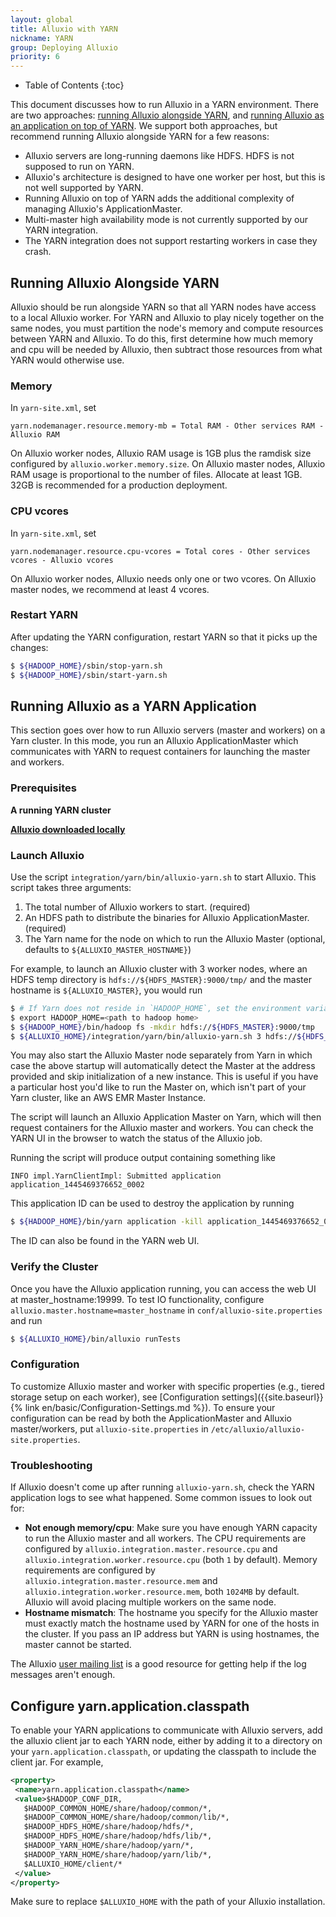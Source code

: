 ```yaml
---
layout: global
title: Alluxio with YARN
nickname: YARN
group: Deploying Alluxio
priority: 6
---
```


* Table of Contents
{:toc}

This document discusses how to run Alluxio in a YARN environment. There are two
approaches: [running Alluxio alongside YARN](#running-alluxio-alongside-yarn), and
[running Alluxio as an application on top of YARN](#running-alluxio-as-a-yarn-application).
We support both approaches, but recommend running Alluxio alongside YARN for a few reasons:

- Alluxio servers are long-running daemons like HDFS. HDFS is not supposed to run on YARN.
- Alluxio's architecture is designed to have one worker per host, but this is not
well supported by YARN.
- Running Alluxio on top of YARN adds the additional complexity of managing Alluxio's
ApplicationMaster.
- Multi-master high availability mode is not currently supported by our YARN integration.
- The YARN integration does not support restarting workers in case they crash.

## Running Alluxio Alongside YARN

Alluxio should be run alongside YARN so that all YARN nodes have access to a local Alluxio worker.
For YARN and Alluxio to play nicely together on the same nodes, you must partition the node's
memory and compute resources between YARN and Alluxio. To do this, first determine how much memory
and cpu will be needed by Alluxio, then subtract those resources from what YARN would otherwise use.

### Memory

In `yarn-site.xml`, set

```
yarn.nodemanager.resource.memory-mb = Total RAM - Other services RAM - Alluxio RAM
```

On Alluxio worker nodes, Alluxio RAM usage is 1GB plus the ramdisk size configured by
`alluxio.worker.memory.size`.
On Alluxio master nodes, Alluxio RAM usage is proportional to the number of files. Allocate at
least 1GB. 32GB is recommended for a production deployment.

### CPU vcores

In `yarn-site.xml`, set

```
yarn.nodemanager.resource.cpu-vcores = Total cores - Other services vcores - Alluxio vcores
```

On Alluxio worker nodes, Alluxio needs only one or two vcores.
On Alluxio master nodes, we recommend at least 4 vcores.

### Restart YARN

After updating the YARN configuration, restart YARN so that it picks up the changes:

```bash
$ ${HADOOP_HOME}/sbin/stop-yarn.sh
$ ${HADOOP_HOME}/sbin/start-yarn.sh
```

## Running Alluxio as a YARN Application

This section goes over how to run Alluxio servers (master and workers) on a Yarn
cluster. In this mode, you run an Alluxio ApplicationMaster which communicates with
YARN to request containers for launching the master and workers.

### Prerequisites

**A running YARN cluster**

**[Alluxio downloaded locally](https://www.alluxio.org/download)**

### Launch Alluxio

Use the script `integration/yarn/bin/alluxio-yarn.sh` to start Alluxio. This script takes three arguments:

1. The total number of Alluxio workers to start. (required)
2. An HDFS path to distribute the binaries for Alluxio ApplicationMaster. (required)
3. The Yarn name for the node on which to run the Alluxio Master (optional, defaults to `${ALLUXIO_MASTER_HOSTNAME}`)

For example, to launch an Alluxio cluster with 3 worker nodes, where an HDFS temp directory is
`hdfs://${HDFS_MASTER}:9000/tmp/` and the master hostname is `${ALLUXIO_MASTER}`, you would run

```bash
$ # If Yarn does not reside in `HADOOP_HOME`, set the environment variable `YARN_HOME` to the base path of Yarn.
$ export HADOOP_HOME=<path to hadoop home>
$ ${HADOOP_HOME}/bin/hadoop fs -mkdir hdfs://${HDFS_MASTER}:9000/tmp
$ ${ALLUXIO_HOME}/integration/yarn/bin/alluxio-yarn.sh 3 hdfs://${HDFS_MASTER}:9000/tmp/ ${ALLUXIO_MASTER}
```

You may also start the Alluxio Master node separately from Yarn in which case the above startup will
automatically detect the Master at the address provided and skip initialization of a new instance.
This is useful if you have a particular host you'd like to run the Master on, which isn't part of
your Yarn cluster, like an AWS EMR Master Instance.

The script will launch an Alluxio Application Master on Yarn, which will then request containers for the
Alluxio master and workers. You can check the YARN UI in the browser to watch the status of the
Alluxio job.

Running the script will produce output containing something like

```
INFO impl.YarnClientImpl: Submitted application application_1445469376652_0002
```

This application ID can be used to destroy the application by running

```bash
$ ${HADOOP_HOME}/bin/yarn application -kill application_1445469376652_0002
```

The ID can also be found in the YARN web UI.

### Verify the Cluster

Once you have the Alluxio application running, you can access the web UI at
master_hostname:19999. To test IO functionality, configure
`alluxio.master.hostname=master_hostname` in `conf/alluxio-site.properties` and run

```bash
$ ${ALLUXIO_HOME}/bin/alluxio runTests
```

### Configuration

To customize Alluxio master and worker with specific properties (e.g., tiered storage setup on each
worker), see [Configuration settings]({{site.baseurl}}{% link en/basic/Configuration-Settings.md %}).
To ensure your configuration can be
read by both the ApplicationMaster and Alluxio master/workers, put `alluxio-site.properties` in
`/etc/alluxio/alluxio-site.properties`.

### Troubleshooting

If Alluxio doesn't come up after running `alluxio-yarn.sh`, check the YARN application logs
to see what happened. Some common issues to look out for:

- **Not enough memory/cpu**: Make sure you have enough YARN capacity to run the Alluxio master
and all workers. The CPU requirements are configured by `alluxio.integration.master.resource.cpu`
and `alluxio.integration.worker.resource.cpu` (both `1` by default). Memory requirements are
configured by `alluxio.integration.master.resource.mem` and `alluxio.integration.worker.resource.mem`,
both `1024MB` by default. Alluxio will avoid placing multiple workers on the same node.
- **Hostname mismatch**: The hostname you specify for the Alluxio master must exactly
match the hostname used by YARN for one of the hosts in the cluster. If you pass an IP address but
YARN is using hostnames, the master cannot be started.

The Alluxio [user mailing list](https://groups.google.com/forum/#!forum/alluxio-users) is
a good resource for getting help if the log messages aren't enough.

## Configure yarn.application.classpath

To enable your YARN applications to communicate with Alluxio servers, add the alluxio
client jar to each YARN node, either by adding it to a directory on your
`yarn.application.classpath`, or updating the classpath to include the client jar.
For example,

```xml
<property>
 <name>yarn.application.classpath</name>
 <value>$HADOOP_CONF_DIR,
   $HADOOP_COMMON_HOME/share/hadoop/common/*,
   $HADOOP_COMMON_HOME/share/hadoop/common/lib/*,
   $HADOOP_HDFS_HOME/share/hadoop/hdfs/*,
   $HADOOP_HDFS_HOME/share/hadoop/hdfs/lib/*,
   $HADOOP_YARN_HOME/share/hadoop/yarn/*,
   $HADOOP_YARN_HOME/share/hadoop/yarn/lib/*,
   $ALLUXIO_HOME/client/*
 </value>
</property>
```

Make sure to replace `$ALLUXIO_HOME` with the path of your Alluxio installation.
